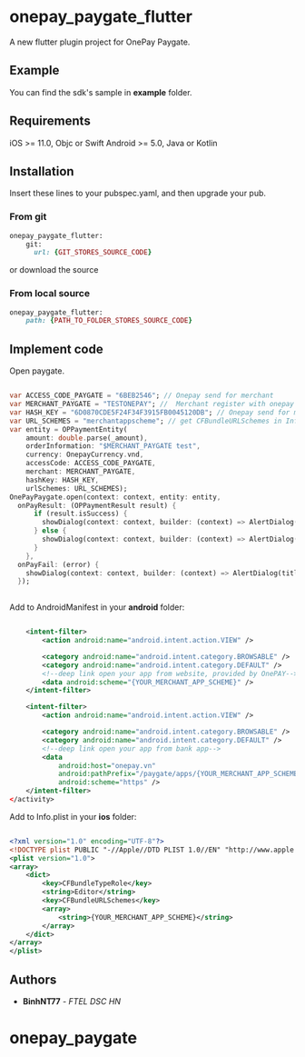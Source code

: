 # onepay_paygate_flutter

A new flutter plugin project for OnePay Paygate.


## Example

You can find the sdk's sample in **example** folder.

## Requirements

iOS >= 11.0, Objc or Swift
Android >= 5.0, Java or Kotlin

## Installation

Insert these lines to your pubspec.yaml, and then upgrade your pub. 

### From git

```ruby
onepay_paygate_flutter:
    git:
      url: {GIT_STORES_SOURCE_CODE}
```

or download the source 

### From local source
```ruby
onepay_paygate_flutter:
    path: {PATH_TO_FOLDER_STORES_SOURCE_CODE}
```

## Implement code

Open paygate.
```dart

var ACCESS_CODE_PAYGATE = "6BEB2546"; // Onepay send for merchant
var MERCHANT_PAYGATE = "TESTONEPAY"; //  Merchant register with onepay
var HASH_KEY = "6D0870CDE5F24F34F3915FB0045120DB"; // Onepay send for merchant
var URL_SCHEMES = "merchantappscheme"; // get CFBundleURLSchemes in Info.plist
var entity = OPPaymentEntity(
    amount: double.parse(_amount),
    orderInformation: "$MERCHANT_PAYGATE test",
    currency: OnepayCurrency.vnd,
    accessCode: ACCESS_CODE_PAYGATE,
    merchant: MERCHANT_PAYGATE,
    hashKey: HASH_KEY,
    urlSchemes: URL_SCHEMES);
OnePayPaygate.open(context: context, entity: entity,
  onPayResult: (OPPaymentResult result) {
      if (result.isSuccess) {
        showDialog(context: context, builder: (context) => AlertDialog(title: const Text("Thông báo"), content: Text("Thanh toán thành công"),));
      } else {
        showDialog(context: context, builder: (context) => AlertDialog(title: const Text("Thông báo"), content: Text(result.message ?? "Thanh toán không thành công"),));
      }
    },
  onPayFail: (error) {
    showDialog(context: context, builder: (context) => AlertDialog(title: const Text("Lỗi"), content: Text(error.errorCase.name),));
  });
  
```

Add to AndroidManifest in your **android** folder:
```xml

    <intent-filter>
        <action android:name="android.intent.action.VIEW" />

        <category android:name="android.intent.category.BROWSABLE" />
        <category android:name="android.intent.category.DEFAULT" />
        <!--deep link open your app from website, provided by OnePAY-->
        <data android:scheme="{YOUR_MERCHANT_APP_SCHEME}" />
    </intent-filter>

    <intent-filter>
        <action android:name="android.intent.action.VIEW" />

        <category android:name="android.intent.category.BROWSABLE" />
        <category android:name="android.intent.category.DEFAULT" />
        <!--deep link open your app from bank app-->
        <data
            android:host="onepay.vn"
            android:pathPrefix="/paygate/apps/{YOUR_MERCHANT_APP_SCHEME}"
            android:scheme="https" />
    </intent-filter>
</activity>

```

Add to Info.plist in your **ios** folder:
```xml

<?xml version="1.0" encoding="UTF-8"?>
<!DOCTYPE plist PUBLIC "-//Apple//DTD PLIST 1.0//EN" "http://www.apple.com/DTDs/PropertyList-1.0.dtd">
<plist version="1.0">
<array>
    <dict>
        <key>CFBundleTypeRole</key>
        <string>Editor</string>
        <key>CFBundleURLSchemes</key>
        <array>
            <string>{YOUR_MERCHANT_APP_SCHEME}</string>
        </array>
    </dict>
</array>
</plist>


```


## Authors

* **BinhNT77** - *FTEL DSC HN*
# onepay_paygate
